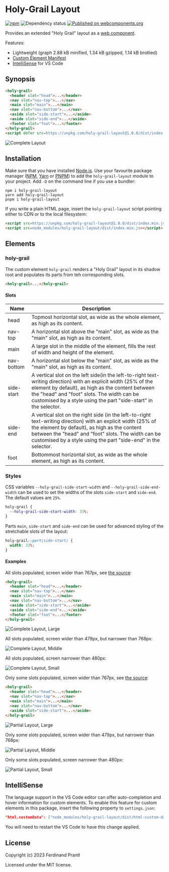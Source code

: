 # Holy-Grail Layout

[![npm](https://img.shields.io/npm/v/holy-grail-layout)](https://www.npmjs.com/package/holy-grail-layout#top)
![Dependency status](https://img.shields.io/librariesio/release/npm/holy-grail-layout)
[![Published on webcomponents.org](https://img.shields.io/badge/webcomponents.org-published-blue.svg)](https://www.webcomponents.org/element/holy-grail-layout)

Provides an extended "Holy Grail" layout as a [web component].

Features:

* Lightweight (graph 2.88 kB minified, 1.34 kB gzipped, 1.14 kB brotlied)
* [Custom Element Manifest]
* [IntelliSense](#intellisense) for VS Code

## Synopsis

<!--
```
<custom-element-demo>
  <template>
    <script defer src=https://unpkg.com/holy-grail-layout@1.0.0/dist/index.min.js></script>
    <holy-grail>
      <header slot="head" style="background: #ffcdd2">Head</header>
      <nav slot="nav-top" style="background: #bbdefb">Top Nav</nav>
      <main slot="main" style="background: #dcedc8">Main</main>
      <nav slot="nav-bottom" style="background: #bbdefb">Bottom Nav</nav>
      <aside slot="side-start" style="background: #e1bee7">Start Side</aside>
      <aside slot="side-end" style="background: #e1bee7">End Side</aside>
      <footer slot="foot" style="background: #ffecb3">Foot</footer>
    </holy-grail>
  </template>
</custom-element-demo>
```
-->
```html
<holy-grail>
  <header slot="head">...</header>
  <nav slot="nav-top">...</nav>
  <main slot="main">...</main>
  <nav slot="nav-bottom">...</nav>
  <aside slot="side-start">...</aside>
  <aside slot="side-end">...</aside>
  <footer slot="foot">...</footer>
</holy-grail>
<script defer src=https://unpkg.com/holy-grail-layout@1.0.0/dist/index.min.js></script>
```

![Complete Layout](doc/complete-collapsed.png)

## Installation

Make sure that you have installed [Node.js]. Use your favourite package manager ([NPM], [Yarn] or [PNPM]) to add the `holy-grail-layout` module to your project. Add `-D` on the command line if you use a bundler:

```
npm i holy-grail-layout
yarn add holy-grail-layout
pnpm i holy-grail-layout
```

If you write a plain HTML page, insert the `holy-grail-layout` script pointing either to CDN or to the local filesystem:

```html
<script src=https://unpkg.com/holy-grail-layout@1.0.0/dist/index.min.js></script>
<script src=node_modules/holy-grail-layout/dist/index.min.js></script>
```

## Elements

### holy-grail

The custom element `holy-grail` renders a "Holy Grail" layout in its shadow root and populates its parts from teh corresponding slots.

```html
<holy-grail>...</holy-grail>
```

#### Slots

| Name       | Description                                                                                   |
|------------|-----------------------------------------------------------------------------------------------|
| head       | Topmost horizontal slot, as wide as the whole element, as high as its content.                |
| nav-top    | A horizontal slot above the "main" slot, as wide as the "main" slot, as high as its content.  |
| main       | A large slot in the middle of the element, fills the rest of width and height of the element. |
| nav-bottom | A horizontal slot below the "main" slot, as wide as the "main" slot, as high as its content.  |
| side-start | A vertical slot on the left side(in the left-to-right text-writing direction) with an explicit width (25% of the element by default), as high as the content between the \"head\" and \"foot\" slots. The width can be customised by a style using the part \"side-start\" in the selector. |
| side-end   | A vertical slot on the right side (in the left-to-right text-writing direction) with an explicit width (25% of the element by default), as high as the content between the \"head\" and \"foot\" slots. The width can be customised by a style using the part \"side-end\" in the selector. |
| foot       | Bottommost horizontal slot, as wide as the whole element, as high as its content.             |

### Styles

CSS variables `--holy-grail-side-start-width` and `--holy-grail-side-end-width` can be used to set the widths of the slots `side-start` and `side-end`. The default values are `25%`.

```css
holy-grail {
  --holy-grail-side-start-width: 33%;
}
```

Parts `main`, `side-start` and `side-end` can be used for advanced styling of the stretchable slots of the layout:

```css
holy-grail::part(side-start) {
  width: 33%;
}
```

#### Examples

All slots populated, screen wider than 767px, see [the source](example/complete.html):

```html
<holy-grail>
  <header slot="head">...</header>
  <nav slot="nav-top">...</nav>
  <main slot="main">...</main>
  <nav slot="nav-bottom">...</nav>
  <aside slot="side-start">...</aside>
  <aside slot="side-end">...</aside>
  <footer slot="foot">...</footer>
</holy-grail>
```

![Complete Layout, Large](doc/complete-expanded.png)

All slots populated, screen wider than 479px, but narrower than 768px:

![Complete Layout, Middle](doc/complete-middle.png)

All slots populated, screen narrower than 480px:

![Complete Layout, Small](doc/complete-small.png)

Only some slots populated, screen wider than 767px, see [the source](example/partial.html):

```html
<holy-grail>
  <header slot="head">...</header>
  <nav slot="nav-top">...</nav>
  <main slot="main">...</main>
  <nav slot="nav-bottom">...</nav>
  <aside slot="side-start">...</aside>
</holy-grail>
```

![Partial Layout, Large](doc/partial-expanded.png)

Only some slots populated, screen wider than 479px, but narrower than 768px:

![Partial Layout, Middle](doc/partial-middle.png)

Only some slots populated, screen narrower than 480px:

![Partial Layout, Small](doc/partial-small.png)

## IntelliSense

The language support in the VS Code editor can offer auto-completion and hover information for custom elements. To enable this feature for custom elements in this package, insert the following property to `settings.json`:

```json
"html.customData": ["node_modules/holy-grail-layout/dist/html-custom-data.json"]
```

You will need to restart the VS Code to have this change applied.

## License

Copyright (c) 2023 Ferdinand Prantl

Licensed under the MIT license.

[web component]: https://developer.mozilla.org/en-US/docs/Web/Web_Components
[Custom Element Manifest]: https://github.com/webcomponents/custom-elements-manifest#readme
[Web Worker]: https://developer.mozilla.org/en-US/docs/Web/API/Web_Workers_API
[Node.js]: https://nodejs.org/
[NPM]: https://docs.npmjs.com/cli/npm
[Yarn]: https://classic.yarnpkg.com/docs/cli/
[PNPM]: https://pnpm.js.org/pnpm-cli
